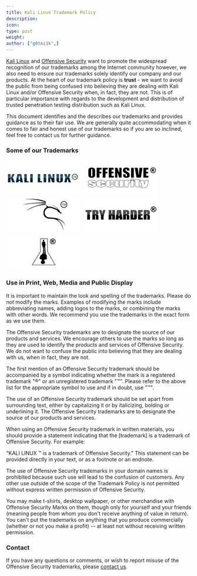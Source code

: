 ```yaml
---
title: Kali Linux Trademark Policy
description:
icon:
type: post
weight:
author: ["g0tmi1k",]
---
```


[Kali Linux](/) and [Offensive Security](https://www.offensive-security.com/) want to promote the widespread recognition of our trademarks among the Internet community however, we also need to ensure our trademarks solely identify our company and our products. At the heart of our trademark policy is **trust** - we want to avoid the public from being confused into believing they are dealing with Kali Linux and/or Offensive Security when, in fact, they are not. This is of particular importance with regards to the development and distribution of trusted penetration testing distribution such as Kali Linux.

This document identifies and the describes our trademarks and provides guidance as to their fair use. We are generally quite accommodating when it comes to fair and honest use of our trademarks so if you are so inclined, feel free to contact us for further guidance.

### Some of our Trademarks

![](kali-tm.png)
![](offsec-tm.png)
![](dragon-tm.png)
![](tryharder-tm.png)
![](manindoor-tm.png)

### Use in Print, Web, Media and Public Display

It is important to maintain the look and spelling of the trademarks. Please do not modify the marks. Examples of modifying the marks include abbreviating names, adding logos to the marks, or combining the marks with other words. We recommend you use the trademarks in the exact form as we use them.

The Offensive Security trademarks are to designate the source of our products and services. We encourage others to use the marks so long as they are used to identify the products and services of Offensive Security. We do not want to confuse the public into believing that they are dealing with us, when in fact, they are not.

The first mention of an Offensive Security trademark should be accompanied by a symbol indicating whether the mark is a registered trademark "®" or an unregistered trademark "™". Please refer to the above list for the appropriate symbol to use and if in doubt, use "™".

The use of an Offensive Security trademark should be set apart from surrounding text, either by capitalizing it or by italicizing, bolding or underlining it. The Offensive Security trademarks are to designate the source of our products and services.

When using an Offensive Security trademark in written materials, you should provide a statement indicating that the \[trademark\] is a trademark of Offensive Security. For example:

"KALI LINUX ™ is a trademark of Offensive Security." This statement can be provided directly in your text, or as a footnote or an endnote.

The use of Offensive Security trademarks in your domain names is prohibited because such use will lead to the confusion of customers. Any other use outside of the scope of the Trademark Policy is not permitted without express written permission of Offensive Security.

You may make t-shirts, desktop wallpaper, or other merchandise with Offensive Security Marks on them, though only for yourself and your friends (meaning people from whom you don't receive anything of value in return). You can't put the trademarks on anything that you produce commercially (whether or not you make a profit) -- at least not without receiving written permission.

### Contact

If you have any questions or comments, or wish to report misuse of the Offensive Security trademarks, please [contact us](/contact/).
